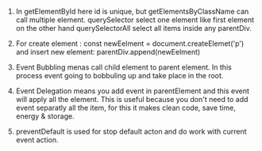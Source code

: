 1. In getElementById here id is unique, but getElementsByClassName can call multiple element. querySelector select one element like first element on the other hand querySelectorAll select all items inside any parentDiv.

2. For create element : const newEelment = document.createElemet('p') and insert new element: parentDiv.append(newEelment)
3. Event Bubbling menas call child element to parent element. In this process event going to bobbuling up and take place in the root.
4. Event Delegation means you add event in parentElement and this event will apply all the element. This is useful because you don't need to add event separatly all the item, for this it makes clean code, save time, energy & storage.
5. preventDefault is used for stop default acton and do work with current event action.
